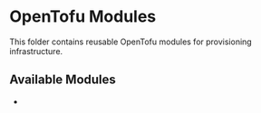 # OpenTofu Modules

This folder contains reusable OpenTofu modules for provisioning infrastructure.

## Available Modules
-
